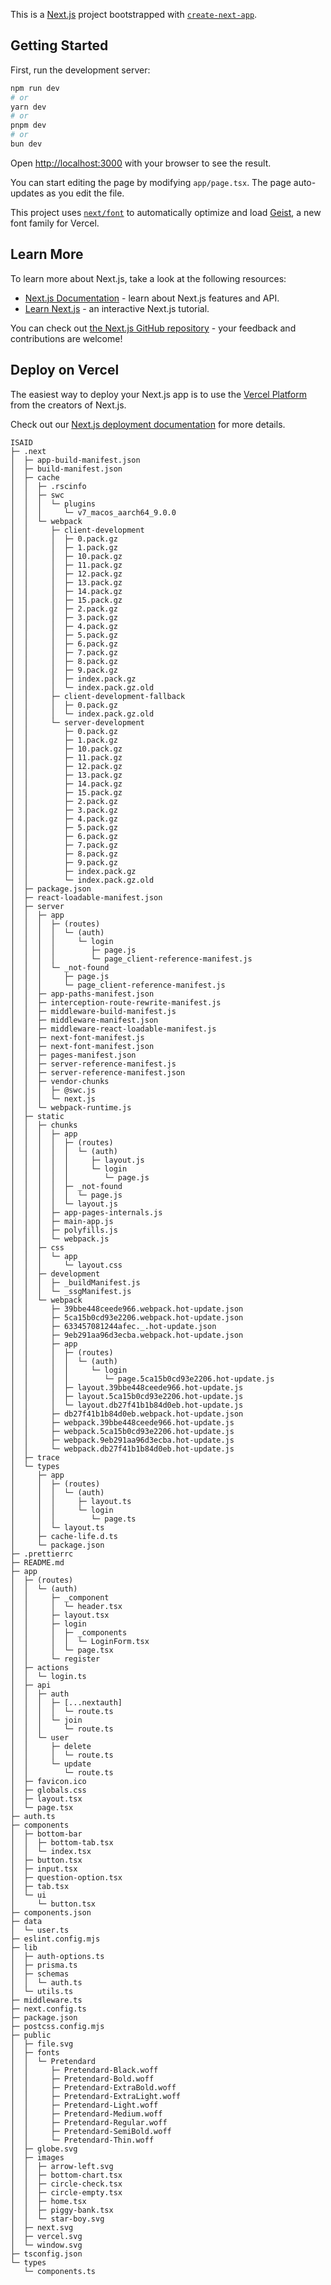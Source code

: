 This is a [Next.js](https://nextjs.org) project bootstrapped with [`create-next-app`](https://nextjs.org/docs/app/api-reference/cli/create-next-app).

## Getting Started

First, run the development server:

```bash
npm run dev
# or
yarn dev
# or
pnpm dev
# or
bun dev
```

Open [http://localhost:3000](http://localhost:3000) with your browser to see the result.

You can start editing the page by modifying `app/page.tsx`. The page auto-updates as you edit the file.

This project uses [`next/font`](https://nextjs.org/docs/app/building-your-application/optimizing/fonts) to automatically optimize and load [Geist](https://vercel.com/font), a new font family for Vercel.

## Learn More

To learn more about Next.js, take a look at the following resources:

- [Next.js Documentation](https://nextjs.org/docs) - learn about Next.js features and API.
- [Learn Next.js](https://nextjs.org/learn) - an interactive Next.js tutorial.

You can check out [the Next.js GitHub repository](https://github.com/vercel/next.js) - your feedback and contributions are welcome!

## Deploy on Vercel

The easiest way to deploy your Next.js app is to use the [Vercel Platform](https://vercel.com/new?utm_medium=default-template&filter=next.js&utm_source=create-next-app&utm_campaign=create-next-app-readme) from the creators of Next.js.

Check out our [Next.js deployment documentation](https://nextjs.org/docs/app/building-your-application/deploying) for more details.

```
ISAID
├─ .next
│  ├─ app-build-manifest.json
│  ├─ build-manifest.json
│  ├─ cache
│  │  ├─ .rscinfo
│  │  ├─ swc
│  │  │  └─ plugins
│  │  │     └─ v7_macos_aarch64_9.0.0
│  │  └─ webpack
│  │     ├─ client-development
│  │     │  ├─ 0.pack.gz
│  │     │  ├─ 1.pack.gz
│  │     │  ├─ 10.pack.gz
│  │     │  ├─ 11.pack.gz
│  │     │  ├─ 12.pack.gz
│  │     │  ├─ 13.pack.gz
│  │     │  ├─ 14.pack.gz
│  │     │  ├─ 15.pack.gz
│  │     │  ├─ 2.pack.gz
│  │     │  ├─ 3.pack.gz
│  │     │  ├─ 4.pack.gz
│  │     │  ├─ 5.pack.gz
│  │     │  ├─ 6.pack.gz
│  │     │  ├─ 7.pack.gz
│  │     │  ├─ 8.pack.gz
│  │     │  ├─ 9.pack.gz
│  │     │  ├─ index.pack.gz
│  │     │  └─ index.pack.gz.old
│  │     ├─ client-development-fallback
│  │     │  ├─ 0.pack.gz
│  │     │  └─ index.pack.gz.old
│  │     └─ server-development
│  │        ├─ 0.pack.gz
│  │        ├─ 1.pack.gz
│  │        ├─ 10.pack.gz
│  │        ├─ 11.pack.gz
│  │        ├─ 12.pack.gz
│  │        ├─ 13.pack.gz
│  │        ├─ 14.pack.gz
│  │        ├─ 15.pack.gz
│  │        ├─ 2.pack.gz
│  │        ├─ 3.pack.gz
│  │        ├─ 4.pack.gz
│  │        ├─ 5.pack.gz
│  │        ├─ 6.pack.gz
│  │        ├─ 7.pack.gz
│  │        ├─ 8.pack.gz
│  │        ├─ 9.pack.gz
│  │        ├─ index.pack.gz
│  │        └─ index.pack.gz.old
│  ├─ package.json
│  ├─ react-loadable-manifest.json
│  ├─ server
│  │  ├─ app
│  │  │  ├─ (routes)
│  │  │  │  └─ (auth)
│  │  │  │     └─ login
│  │  │  │        ├─ page.js
│  │  │  │        └─ page_client-reference-manifest.js
│  │  │  └─ _not-found
│  │  │     ├─ page.js
│  │  │     └─ page_client-reference-manifest.js
│  │  ├─ app-paths-manifest.json
│  │  ├─ interception-route-rewrite-manifest.js
│  │  ├─ middleware-build-manifest.js
│  │  ├─ middleware-manifest.json
│  │  ├─ middleware-react-loadable-manifest.js
│  │  ├─ next-font-manifest.js
│  │  ├─ next-font-manifest.json
│  │  ├─ pages-manifest.json
│  │  ├─ server-reference-manifest.js
│  │  ├─ server-reference-manifest.json
│  │  ├─ vendor-chunks
│  │  │  ├─ @swc.js
│  │  │  └─ next.js
│  │  └─ webpack-runtime.js
│  ├─ static
│  │  ├─ chunks
│  │  │  ├─ app
│  │  │  │  ├─ (routes)
│  │  │  │  │  └─ (auth)
│  │  │  │  │     ├─ layout.js
│  │  │  │  │     └─ login
│  │  │  │  │        └─ page.js
│  │  │  │  ├─ _not-found
│  │  │  │  │  └─ page.js
│  │  │  │  └─ layout.js
│  │  │  ├─ app-pages-internals.js
│  │  │  ├─ main-app.js
│  │  │  ├─ polyfills.js
│  │  │  └─ webpack.js
│  │  ├─ css
│  │  │  └─ app
│  │  │     └─ layout.css
│  │  ├─ development
│  │  │  ├─ _buildManifest.js
│  │  │  └─ _ssgManifest.js
│  │  └─ webpack
│  │     ├─ 39bbe448ceede966.webpack.hot-update.json
│  │     ├─ 5ca15b0cd93e2206.webpack.hot-update.json
│  │     ├─ 633457081244afec._.hot-update.json
│  │     ├─ 9eb291aa96d3ecba.webpack.hot-update.json
│  │     ├─ app
│  │     │  ├─ (routes)
│  │     │  │  └─ (auth)
│  │     │  │     └─ login
│  │     │  │        └─ page.5ca15b0cd93e2206.hot-update.js
│  │     │  ├─ layout.39bbe448ceede966.hot-update.js
│  │     │  ├─ layout.5ca15b0cd93e2206.hot-update.js
│  │     │  └─ layout.db27f41b1b84d0eb.hot-update.js
│  │     ├─ db27f41b1b84d0eb.webpack.hot-update.json
│  │     ├─ webpack.39bbe448ceede966.hot-update.js
│  │     ├─ webpack.5ca15b0cd93e2206.hot-update.js
│  │     ├─ webpack.9eb291aa96d3ecba.hot-update.js
│  │     └─ webpack.db27f41b1b84d0eb.hot-update.js
│  ├─ trace
│  └─ types
│     ├─ app
│     │  ├─ (routes)
│     │  │  └─ (auth)
│     │  │     ├─ layout.ts
│     │  │     └─ login
│     │  │        └─ page.ts
│     │  └─ layout.ts
│     ├─ cache-life.d.ts
│     └─ package.json
├─ .prettierrc
├─ README.md
├─ app
│  ├─ (routes)
│  │  └─ (auth)
│  │     ├─ _component
│  │     │  └─ header.tsx
│  │     ├─ layout.tsx
│  │     ├─ login
│  │     │  ├─ _components
│  │     │  │  └─ LoginForm.tsx
│  │     │  └─ page.tsx
│  │     └─ register
│  ├─ actions
│  │  └─ login.ts
│  ├─ api
│  │  ├─ auth
│  │  │  ├─ [...nextauth]
│  │  │  │  └─ route.ts
│  │  │  └─ join
│  │  │     └─ route.ts
│  │  └─ user
│  │     ├─ delete
│  │     │  └─ route.ts
│  │     └─ update
│  │        └─ route.ts
│  ├─ favicon.ico
│  ├─ globals.css
│  ├─ layout.tsx
│  └─ page.tsx
├─ auth.ts
├─ components
│  ├─ bottom-bar
│  │  ├─ bottom-tab.tsx
│  │  └─ index.tsx
│  ├─ button.tsx
│  ├─ input.tsx
│  ├─ question-option.tsx
│  ├─ tab.tsx
│  └─ ui
│     └─ button.tsx
├─ components.json
├─ data
│  └─ user.ts
├─ eslint.config.mjs
├─ lib
│  ├─ auth-options.ts
│  ├─ prisma.ts
│  ├─ schemas
│  │  └─ auth.ts
│  └─ utils.ts
├─ middleware.ts
├─ next.config.ts
├─ package.json
├─ postcss.config.mjs
├─ public
│  ├─ file.svg
│  ├─ fonts
│  │  └─ Pretendard
│  │     ├─ Pretendard-Black.woff
│  │     ├─ Pretendard-Bold.woff
│  │     ├─ Pretendard-ExtraBold.woff
│  │     ├─ Pretendard-ExtraLight.woff
│  │     ├─ Pretendard-Light.woff
│  │     ├─ Pretendard-Medium.woff
│  │     ├─ Pretendard-Regular.woff
│  │     ├─ Pretendard-SemiBold.woff
│  │     └─ Pretendard-Thin.woff
│  ├─ globe.svg
│  ├─ images
│  │  ├─ arrow-left.svg
│  │  ├─ bottom-chart.tsx
│  │  ├─ circle-check.tsx
│  │  ├─ circle-empty.tsx
│  │  ├─ home.tsx
│  │  ├─ piggy-bank.tsx
│  │  └─ star-boy.svg
│  ├─ next.svg
│  ├─ vercel.svg
│  └─ window.svg
├─ tsconfig.json
└─ types
   └─ components.ts

```